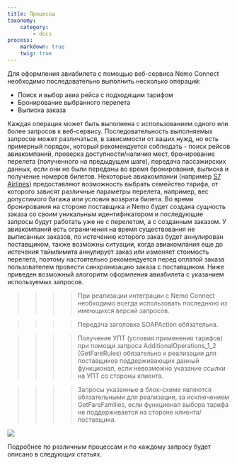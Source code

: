 ```yaml
---
title: Процессы
taxonomy:
    category:
        - docs
process:
    markdown: true
    twig: true
---
```


Для оформления авиабилета с помощью веб-сервиса Nemo Connect необходимо последовательно выполнить несколько операций:

- Поиск и выбор авиа рейса с подходящим тарифом
- Бронирование выбранного перелета
- Выписка заказа

Каждая операция может быть выполнена с использованием одного или более запросов к веб-сервису. Последовательность выполняемых запросов может различаться, в зависимости от ваших нужд, но есть примерный порядок, который рекомендуется соблюдать - поиск рейсов авиакомпаний, проверка доступности/наличия мест, бронирование перелета (полученного на предыдущем шаге), передача пассажирских данных, если они не были переданы во время бронирования, выписка и получение номеров билетов. Некоторые авиакомпании (например [S7 Airlines](https://www.s7.ru/info/fares.dot)) предоставляют возможность выбрать семейство тарифа, от которого зависят различные параметры перелета, например, вес допустимого багажа или условия возврата билета. Во время бронирования на стороне поставщика и Nemo будет создана сущность заказа со своим уникальным идентификатором и последующие запросы будут работать уже не с перелетом, а с созданным заказом. У авиакомпаний есть ограничения на время существования не выписанных заказов, по истечению которого заказ будет аннулирован поставщиком, также возможны ситуации, когда авиакомпания еще до истечения таймлимита аннулирует заказ или изменяет стоимость перелета, поэтому настоятельно рекомендуется перед оплатой заказа пользователем провести синхронизацию заказа с поставщиком. Ниже приведен возможный алогоритм оформления авиабилета с указанием используемых запросов.

>>>> При реализации интеграции с Nemo Connect необходимо всегда использовать последнюю из имеющихся версий запросов.

>>>> Передача заголовка SOAPAction обязательна.

>>>> Получение УПТ (условия применения тарифов) при помощи запроса AdditionalOperations_1_2 (GetFareRules) обязательно к реализации для поставщиков поддерживающих данный функционал, если невозможно указание ссылки на УПТ со стороны клиента. 

>>>> Запросы указанные в блок-схеме являются обязательными для реализации, за исключением GetFareFamilies, если функционал выбора тарифа не поддерживается на стороне клиента/поставщика.

![](https://www.planttext.com/api/plantuml/svg/ZLFBJjj05DtxAqPPuUnW6HP0aSAoKdciaAAHFP0HneaSis45X88Gg2-fsrRyWOa8c43INxZpHprt1jUMWGfBrbWpSnxttElbGIgJz60_yhmM_QOPvUQO9eB-qDWSqPWUiPvWUxGT2twQpKPZNSaaw7RcEmkDHhEvw7bwHym1N448iCpercxTWTDkZEa9xuCv1kE8Ce4bmtbkJbbWoHTfLyLWkgNCzuHmVXxDq9m3DgMSnYzOQXpE97jS2KETwbuieuzzbKZ-71IEdqlvLy_ScahRCb5jkQyZhGQ-Aqj50mKtKwx7zrGSwXqEwHjDp8aPKePASxg7_1dalzOZoxRZz_gm7bQ2z416-b2r8xtRJVto0bIWP6-viqyRgf_eGCUxpcYBlaDunX7P5Ta-n_NIKxNk3xtUdcFiB1IzRD4ra5FpkM2iLdXJR9OyPiWYCzkDZ4Rc0eX9HOXrDlkXJ1MhbJfsP7uop5m9g_9acsmRxT84AVlcdh_gYF8tHWRwziv_g35MLpYmMS4v0Z9V5a60BjVwpgG_p2L0zi_0sDADxKWbK2voGmTxgXAanK7W0TvgRIb1MpqTEc09-WLUPpYh9ywGLHa7Ak8m2uZrxAPp6Il-vRy0)


Подробнее по различным процессам и по каждому запросу будет описано в следующих статьях.
